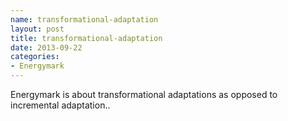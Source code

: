 ```yaml
---
name: transformational-adaptation
layout: post
title: transformational-adaptation
date: 2013-09-22
categories:
- Energymark
---
```


Energymark is about transformational adaptations as opposed to incremental adaptation..

